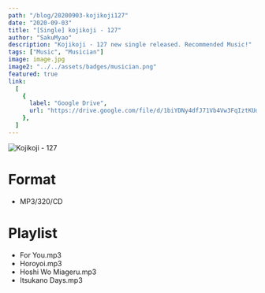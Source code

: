 ```yaml
---
path: "/blog/20200903-kojikoji127"
date: "2020-09-03"
title: "[Single] kojikoji - 127"
author: "SakuMyao"
description: "Kojikoji - 127 new single released. Recommended Music!"
tags: ["Music", "Musician"]
image: image.jpg
image2: "../../assets/badges/musician.png"
featured: true
link:
  [
    {
      label: "Google Drive",
      url: "https://drive.google.com/file/d/1biYDNy4dfJ71Vb4Vw3FqIztKUdc1DDkG/view?usp=sharing",
    },
  ]
---
```


![Kojikoji - 127](./image.jpg)

# Format

- MP3/320/CD

# Playlist

- For You.mp3
- Horoyoi.mp3
- Hoshi Wo Miageru.mp3
- Itsukano Days.mp3

